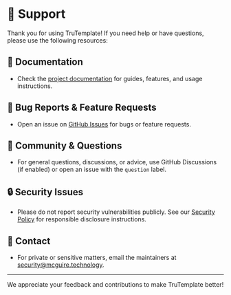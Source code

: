 # 🛟 Support

Thank you for using TruTemplate! If you need help or have questions, please use the following resources:

## 📖 Documentation
- Check the [project documentation](docs/contents/index.md) for guides, features, and usage instructions.

## 🐞 Bug Reports & Feature Requests
- Open an issue on [GitHub Issues](https://github.com/mcguiretechnology/TruTemplate/issues) for bugs or feature requests.

## 💬 Community & Questions
- For general questions, discussions, or advice, use GitHub Discussions (if enabled) or open an issue with the `question` label.

## 🔒 Security Issues
- Please do not report security vulnerabilities publicly. See our [Security Policy](SECURITY.md) for responsible disclosure instructions.

## 📧 Contact
- For private or sensitive matters, email the maintainers at <security@mcguire.technology>.

---

We appreciate your feedback and contributions to make TruTemplate better!
